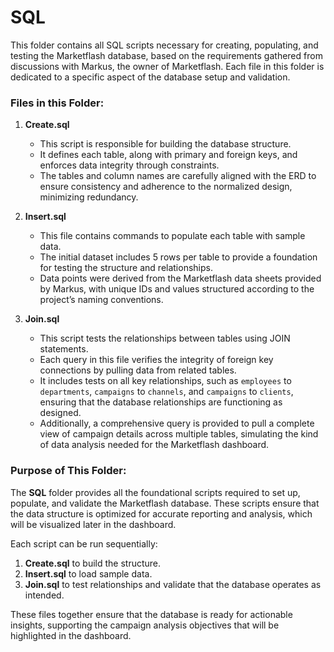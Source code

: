 # SQL

This folder contains all SQL scripts necessary for creating, populating, and testing the Marketflash database, based on the requirements gathered from discussions with Markus, the owner of Marketflash. Each file in this folder is dedicated to a specific aspect of the database setup and validation.

### Files in this Folder:

1. **Create.sql**
   - This script is responsible for building the database structure.
   - It defines each table, along with primary and foreign keys, and enforces data integrity through constraints.
   - The tables and column names are carefully aligned with the ERD to ensure consistency and adherence to the normalized design, minimizing redundancy.

2. **Insert.sql**
   - This file contains commands to populate each table with sample data.
   - The initial dataset includes 5 rows per table to provide a foundation for testing the structure and relationships.
   - Data points were derived from the Marketflash data sheets provided by Markus, with unique IDs and values structured according to the project’s naming conventions.

3. **Join.sql**
   - This script tests the relationships between tables using JOIN statements.
   - Each query in this file verifies the integrity of foreign key connections by pulling data from related tables.
   - It includes tests on all key relationships, such as `employees` to `departments`, `campaigns` to `channels`, and `campaigns` to `clients`, ensuring that the database relationships are functioning as designed.
   - Additionally, a comprehensive query is provided to pull a complete view of campaign details across multiple tables, simulating the kind of data analysis needed for the Marketflash dashboard.

### Purpose of This Folder:
The **SQL** folder provides all the foundational scripts required to set up, populate, and validate the Marketflash database. These scripts ensure that the data structure is optimized for accurate reporting and analysis, which will be visualized later in the dashboard.

Each script can be run sequentially:
1. **Create.sql** to build the structure.
2. **Insert.sql** to load sample data.
3. **Join.sql** to test relationships and validate that the database operates as intended.

These files together ensure that the database is ready for actionable insights, supporting the campaign analysis objectives that will be highlighted in the dashboard.

